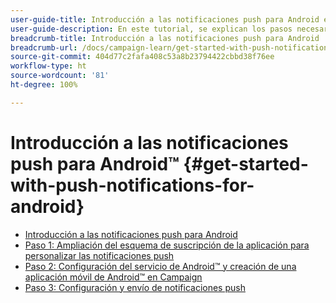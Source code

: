 ```yaml
---
user-guide-title: Introducción a las notificaciones push para Android en Campaign Classic
user-guide-description: En este tutorial, se explican los pasos necesarios para enviar notificaciones push de Adobe Campaign a una aplicación de Android.
breadcrumb-title: Introducción a las notificaciones push para Android
breadcrumb-url: /docs/campaign-learn/get-started-with-push-notifications-for-android/introduction.html
source-git-commit: 404d77c2fafa408c53a8b23794422cbbd38f76ee
workflow-type: ht
source-wordcount: '81'
ht-degree: 100%

---
```



# Introducción a las notificaciones push para Android™ {#get-started-with-push-notifications-for-android}

+ [Introducción a las notificaciones push para Android](/help/tutorial-get-started-with-push-notifications-for-android/introduction.md)
+ [Paso 1: Ampliación del esquema de suscripción de la aplicación para personalizar las notificaciones push](/help/tutorial-get-started-with-push-notifications-for-android/extend-the-app-subscription-schema.md)
+ [Paso 2: Configuración del servicio de Android™ y creación de una aplicación móvil de Android™ en Campaign](/help/tutorial-get-started-with-push-notifications-for-android/configure-an-android-service-in-campaign.md)
+ [Paso 3: Configuración y envío de notificaciones push](/help/tutorial-get-started-with-push-notifications-for-android/configure-and-send-push-notifications.md)
